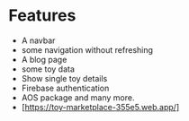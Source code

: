 # Features
* A navbar
* some navigation without refreshing
* A blog page
* some toy data
* Show single toy details
* Firebase authentication
* AOS package and many more.
* [https://toy-marketplace-355e5.web.app/]
